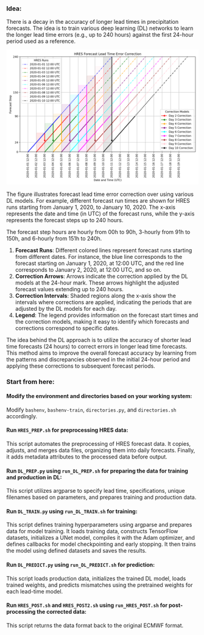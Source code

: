 ### Idea: 
There is a decay in the accuracy of longer lead times in precipitation forecasts. The idea is to train various deep learning (DL) networks to learn the longer lead time errors (e.g., up to 240 hours) against the first 24-hour period used as a reference.

![Forecast Lead Time Error Correction](images/idea.png)

The figure illustrates forecast lead time error correction over using various DL models. For example, different forecast run times are shown for HRES runs starting from January 1, 2020, to January 10, 2020. The x-axis represents the date and time (in UTC) of the forecast runs, while the y-axis represents the forecast steps up to 240 hours.

The forecast step hours are hourly from 00h to 90h, 3-hourly from 91h to 150h, and 6-hourly from 151h to 240h. 

1. **Forecast Runs**: Different colored lines represent forecast runs starting from different dates. For instance, the blue line corresponds to the forecast starting on January 1, 2020, at 12:00 UTC, and the red line corresponds to January 2, 2020, at 12:00 UTC, and so on.
2. **Correction Arrows**: Arrows indicate the correction applied by the DL models at the 24-hour mark. These arrows highlight the adjusted forecast values extending up to 240 hours.
3. **Correction Intervals**: Shaded regions along the x-axis show the intervals where corrections are applied, indicating the periods that are adjusted by the DL models for each day.
4. **Legend**: The legend provides information on the forecast start times and the correction models, making it easy to identify which forecasts and corrections correspond to specific dates.

The idea behind the DL approach is to utilize the accuracy of shorter lead time forecasts (24 hours) to correct errors in longer lead time forecasts. This method aims to improve the overall forecast accuracy by learning from the patterns and discrepancies observed in the initial 24-hour period and applying these corrections to subsequent forecast periods.

### Start from here: 

#### Modify the environment and directories based on your working system: 
Modify `bashenv`, `bashenv-train`, `directories.py`, and `directories.sh` accordingly. 

#### Run `HRES_PREP.sh` for preprocessing HRES data: 
This script automates the preprocessing of HRES forecast data. It copies, adjusts, and merges data files, organizing them into daily forecasts. Finally, it adds metadata attributes to the processed data before output. 

#### Run `DL_PREP.py` using `run_DL_PREP.sh` for preparing the data for training and production in DL: 
This script utilizes argparse to specify lead time, specifications, unique filenames based on parameters, and prepares training and production data. 

#### Run `DL_TRAIN.py` using `run_DL_TRAIN.sh` for training: 
This script defines training hyperparameters using argparse and prepares data for model training. It loads training data, constructs TensorFlow datasets, initializes a UNet model, compiles it with the Adam optimizer, and defines callbacks for model checkpointing and early stopping. It then trains the model using defined datasets and saves the results. 

#### Run `DL_PREDICT.py` using `run_DL_PREDICT.sh` for prediction: 
This script loads production data, initializes the trained DL model, loads trained weights, and predicts mismatches using the pretrained weights for each lead-time model. 

#### Run `HRES_POST.sh` and `HRES_POST2.sh` using `run_HRES_POST.sh` for post-processing the corrected data:
This script returns the data format back to the original ECMWF format.
